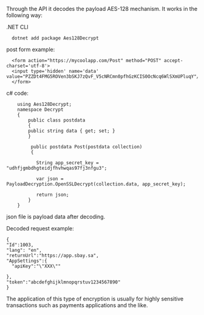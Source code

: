 ﻿Through the API it decodes the payload AES-128 mechanism.
It works in the following way:

.NET CLI

      dotnet add package Aes128Decrypt

post form example:

      <form action="https://mycoolapp.com/Post" method="POST" accept-charset='utf-8'>
      <input type='hidden' name='data' value="PZZDt4FMG5ROVen3bSKJ7zQvF_V5cNRCmn0pfhGzKCIS0OcNcq6WlSXmUPluqY"/>
      </form>

 





c# code:




        using Aes128Decrypt;
        namespace Decrypt
        {
            public class postdata
            {
            public string data { get; set; }
            }

             public postdata Post(postdata collection)
             {
            
               String app_secret_key = "udhfjgmbdhgteidjfhvhwqas97fj3nfgu3";
        
               var json = PayloadDecryption.OpenSSLDecrypt(collection.data, app_secret_key); 

               return json;
            }
        }
        
 

json file is payload data after decoding.

Decoded request example:



    {  
    "Id":1003,
    "lang": "en",
    "returnUrl":"https://app.sbay.sa",
    "AppSettings":{  
      "apiKey":"\"XXX\""
   
    },
    "token":"abcdefghijklmnopqrstuv1234567890"
    }


The application of this type of encryption is usually for highly sensitive transactions such as payments applications and the like.
